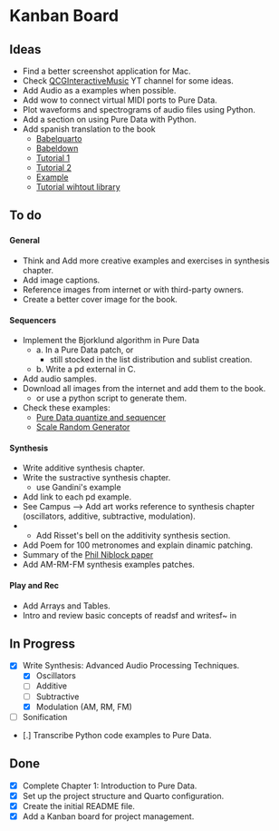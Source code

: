 # Kanban Board

## Ideas

- Find a better screenshot application for Mac.
- Check [QCGInteractiveMusic](https://www.youtube.com/playlist?list=PLuxj2jXSuTvt2P4TLVdnhHy2hnHNUMTqO) YT channel for some ideas.
- Add Audio as a examples when possible.
- Add wow to connect virtual MIDI ports to Pure Data.
- Plot waveforms and spectrograms of audio files using Python.
- Add a section on using Pure Data with Python.
- Add spanish translation to the book
  - [Babelquarto](https://docs.ropensci.org/babelquarto/)
  - [Babeldown](https://docs.ropensci.org/babeldown/)
  - [Tutorial 1](https://edenian-prince.github.io/blog/posts/2024-08-21-translate-md-files/)
  - [Tutorial 2](https://docs.ropensci.org/babeldown/articles/quarto.html)
  - [Example](https://github.com/joelnitta/multilingual_website)
  - [Tutorial wihtout library](https://quarto-dev.marioangst.com/en/blog/posts/multi-language-quarto/)

## To do

###

#### General

- Think and Add more creative examples and exercises in synthesis chapter.
- Add image captions.
- Reference images from internet or with third-party owners.
- Create a better cover image for the book.

#### Sequencers

- Implement the Bjorklund algorithm in Pure Data
  - a. In a Pure Data patch, or
    - still stocked in the list distribution and sublist creation.
  - b. Write a pd external in C.
- Add audio samples.
- Download all images from the internet and add them to the book.
  - or use a python script to generate them.
- Check these examples:
  - [Pure Data quantize and sequencer](https://youtu.be/f2JyUFZ8FHU)
  - [Scale Random Generator](https://github.com/YockanookanySound/Random-Generator/blob/main/GenSeq.pd)

#### Synthesis

- Write additive synthesis chapter.
- Write the sustractive synthesis chapter.
  - use Gandini's example
- Add link to each pd example.
- See Campus --> Add art works reference to synthesis chapter (oscillators, additive, subtractive, modulation).
- - Add Risset's bell on the additivity synthesis section.
- Add Poem for 100 metronomes and explain dinamic patching.
- Summary of the [Phil Niblock paper](https://www.straebel.com/files/Straebel%202008_Niblock.pdf)
- Add AM-RM-FM synthesis examples patches.

#### Play and Rec

- Add Arrays and Tables.
- Intro and review basic concepts of readsf and writesf~ in

## In Progress

- [x] Write Synthesis: Advanced Audio Processing Techniques.
  - [x] Oscillators
  - [ ] Additive
  - [ ] Subtractive
  - [x] Modulation (AM, RM, FM)
- [ ] Sonification
- [.] Transcribe Python code examples to Pure Data.

## Done

- [x] Complete Chapter 1: Introduction to Pure Data.
- [x] Set up the project structure and Quarto configuration.
- [x] Create the initial README file.
- [x] Add a Kanban board for project management.
